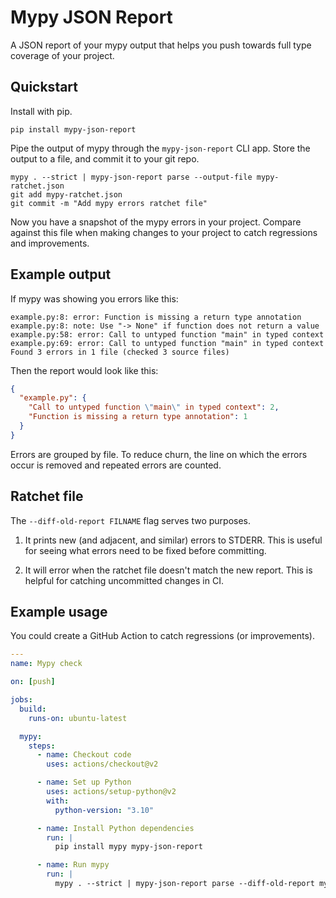 # Mypy JSON Report

A JSON report of your mypy output
that helps you push towards full type coverage of your project.

## Quickstart

Install with pip.
```
pip install mypy-json-report
```

Pipe the output of mypy through the `mypy-json-report` CLI app.
Store the output to a file, and commit it to your git repo.

```
mypy . --strict | mypy-json-report parse --output-file mypy-ratchet.json
git add mypy-ratchet.json
git commit -m "Add mypy errors ratchet file"
```

Now you have a snapshot of the mypy errors in your project.
Compare against this file when making changes to your project to catch regressions and improvements.

## Example output

If mypy was showing you errors like this:

```
example.py:8: error: Function is missing a return type annotation
example.py:8: note: Use "-> None" if function does not return a value
example.py:58: error: Call to untyped function "main" in typed context
example.py:69: error: Call to untyped function "main" in typed context
Found 3 errors in 1 file (checked 3 source files)
```

Then the report would look like this:

```json
{
  "example.py": {
    "Call to untyped function \"main\" in typed context": 2,
    "Function is missing a return type annotation": 1
  }
}
```

Errors are grouped by file.
To reduce churn,
the line on which the errors occur is removed
and repeated errors are counted.


## Ratchet file

The `--diff-old-report FILNAME` flag serves two purposes.

1. It prints new (and adjacent, and similar) errors to STDERR.
   This is useful for seeing what errors need to be fixed before committing.

1. It will error when the ratchet file doesn't match the new report.
   This is helpful for catching uncommitted changes in CI.

## Example usage

You could create a GitHub Action to catch regressions (or improvements).

```yaml
---
name: Mypy check

on: [push]

jobs:
  build:
    runs-on: ubuntu-latest

  mypy:
    steps:
      - name: Checkout code
        uses: actions/checkout@v2

      - name: Set up Python
        uses: actions/setup-python@v2
        with:
          python-version: "3.10"

      - name: Install Python dependencies
        run: |
          pip install mypy mypy-json-report

      - name: Run mypy
        run: |
          mypy . --strict | mypy-json-report parse --diff-old-report mypy-ratchet.json --output-file mypy-ratchet.json
```
